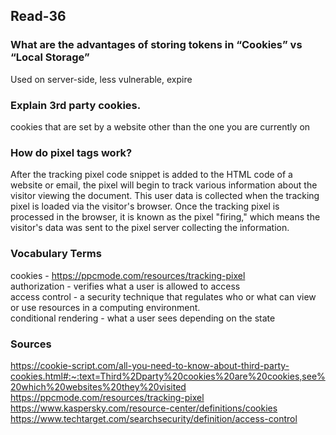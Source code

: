 ## Read-36

### What are the advantages of storing tokens in “Cookies” vs “Local Storage”
Used on server-side, less vulnerable, expire

### Explain 3rd party cookies.
cookies that are set by a website other than the one you are currently on
  
### How do pixel tags work?
After the tracking pixel code snippet is added to the HTML code of a website or email, the pixel will begin to track various information about the visitor viewing the document. This user data is collected when the tracking pixel is loaded via the visitor's browser. Once the tracking pixel is processed in the browser, it is known as the pixel "firing," which means the visitor's data was sent to the pixel server collecting the information.

### Vocabulary Terms
cookies - https://ppcmode.com/resources/tracking-pixel  
authorization - verifies what a user is allowed to access  
access control - a security technique that regulates who or what can view or use resources in a computing environment.  
conditional rendering - what a user sees depending on the state  

### Sources
https://cookie-script.com/all-you-need-to-know-about-third-party-cookies.html#:~:text=Third%2Dparty%20cookies%20are%20cookies,see%20which%20websites%20they%20visited
https://ppcmode.com/resources/tracking-pixel
https://www.kaspersky.com/resource-center/definitions/cookies
https://www.techtarget.com/searchsecurity/definition/access-control
